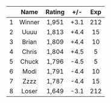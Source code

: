 | |Name|Rating|+/-|Exp|
|-|:--:|:----:|:-:|:-:|
|1|Winner|1,951|+3.1|212|
|2|Uuuu|1,813|+4.4|15|
|3|Brian|1,809|+4.4|10|
|4|Chris|1,804|+4.5|5|
|5|Chuck|1,796|-4.5|5|
|6|Modi|1,791|-4.4|10|
|7|Zzzz|1,787|-4.4|15|
|8|Loser|1,649|-3.1|212|
